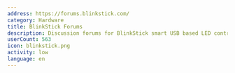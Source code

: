 ```yaml
---
address: https://forums.blinkstick.com/
category: Hardware
title: BlinkStick Forums
description: Discussion forums for BlinkStick smart USB based LED controllers
userCount: 563
icon: blinkstick.png
activity: low
language: en
---
```

